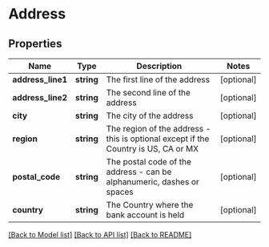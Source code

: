 # Address

## Properties
Name | Type | Description | Notes
------------ | ------------- | ------------- | -------------
**address_line1** | **string** | The first line of the address | [optional] 
**address_line2** | **string** | The second line of the address | [optional] 
**city** | **string** | The city of the address | [optional] 
**region** | **string** | The region of the address - this is optional except if the Country is US, CA or MX | [optional] 
**postal_code** | **string** | The postal code of the address - can be alphanumeric, dashes or spaces | [optional] 
**country** | **string** | The Country where the bank account is held | [optional] 

[[Back to Model list]](../README.md#documentation-for-models) [[Back to API list]](../README.md#documentation-for-api-endpoints) [[Back to README]](../README.md)


